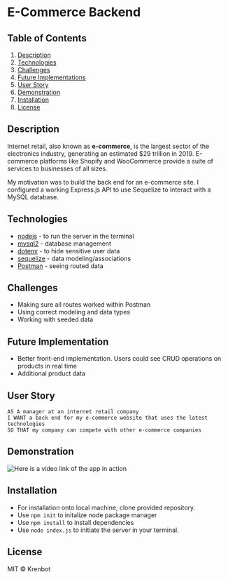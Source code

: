 # E-Commerce Backend

## Table of Contents
  1) [Description](#description)
  2) [Technologies](#technologies-used)
  3) [Challenges](#challenges)
  4) [Future Implementations](#future-implementations)
  5) [User Story](#user-story)
  6) [Demonstration](#demonstration)
  7) [Installation](#installation)
  8) [License](#license)

## Description
Internet retail, also known as **e-commerce**, is the largest sector of the electronics industry, generating an estimated $29 trillion in 2019. E-commerce platforms like Shopify and WooCommerce provide a suite of services to businesses of all sizes.

My motivation was to build the back end for an e-commerce site. I configured a working Express.js API to use Sequelize to interact with a MySQL database.

## Technologies
* [nodejs](https://nodejs.org/en/) - to run the server in the terminal
* [mysql2](https://www.npmjs.com/package/mysql2) - database management
* [dotenv](https://www.npmjs.com/package/dotenv) - to hide sensitive user data
* [sequelize](https://sequelize.org/) - data modeling/associations
* [Postman](https://www.postman.com/) - seeing routed data

## Challenges
* Making sure all routes worked within Postman
* Using correct modeling and data types 
* Working with seeded data

## Future Implementation
* Better front-end implementation. Users could see CRUD operations on products in real time
* Additional product data

## User Story
```
AS A manager at an internet retail company
I WANT a back end for my e-commerce website that uses the latest technologies
SO THAT my company can compete with other e-commerce companies
```

## Demonstration
![Here is a video link of the app in action]()

## Installation
* For installation onto local machine, clone provided repository.
* Use `npm init` to initalize node package manager
* Use `npm install` to install dependencies
* Use `node index.js` to initiate the server in your terminal.

## License
MIT © Krenbot